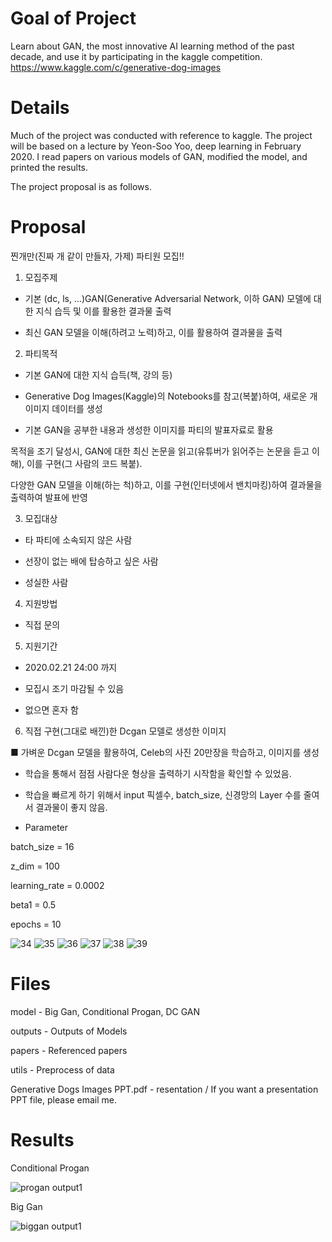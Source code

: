 # Goal of Project
Learn about GAN, the most innovative AI learning method of the past decade, and use it by participating in the kaggle competition. https://www.kaggle.com/c/generative-dog-images

# Details
Much of the project was conducted with reference to kaggle. The project will be based on a lecture by Yeon-Soo Yoo, deep learning in February 2020. I read papers on various models of GAN, modified the model, and printed the results.

The project proposal is as follows.


# Proposal
찐개만(진짜 개 같이 만들자, 가제) 파티원 모집!!


1. 모집주제

- 기본 (dc, ls, ...)GAN(Generative Adversarial Network, 이하 GAN) 모델에 대한 지식 습득 및 이를 활용한 결과물 출력

- 최신 GAN 모델을 이해(하려고 노력)하고, 이를 활용하여 결과물을 출력


2. 파티목적

- 기본 GAN에 대한 지식 습득(책, 강의 등)

- Generative Dog Images(Kaggle)의 Notebooks를 참고(복붙)하여, 새로운 개 이미지 데이터를 생성

- 기본 GAN을 공부한 내용과 생성한 이미지를 파티의 발표자료로 활용

목적을 조기 달성시, GAN에 대한 최신 논문을 읽고(유튜버가 읽어주는 논문을 듣고 이해), 이를 구현(그 사람의 코드 복붙).

다양한 GAN 모델을 이해(하는 척)하고, 이를 구현(인터넷에서 밴치마킹)하여 결과물을 출력하여 발표에 반영


3. 모집대상

- 타 파티에 소속되지 않은 사람

- 선장이 없는 배에 탑승하고 싶은 사람

- 성실한 사람


4. 지원방법

- 직접 문의


5. 지원기간

- 2020.02.21 24:00 까지

- 모집시 조기 마감될 수 있음

- 없으면 혼자 함


6. 직접 구현(그대로 배낀)한 Dcgan 모델로 생성한 이미지

■ 가벼운 Dcgan 모델을 활용하여, Celeb의 사진 20만장을 학습하고, 이미지를 생성



- 학습을 통해서 점점 사람다운 형상을 출력하기 시작함을 확인할 수 있었음.

- 학습을 빠르게 하기 위해서 input 픽셀수, batch_size, 신경망의 Layer 수를 줄여서 결과물이 좋지 않음.

- Parameter

batch_size = 16

z_dim = 100

learning_rate = 0.0002

beta1 = 0.5

epochs = 10

![34](https://user-images.githubusercontent.com/59387983/83408837-40d00380-a44e-11ea-9dde-c72295ce5dc9.png)
![35](https://user-images.githubusercontent.com/59387983/83408839-41689a00-a44e-11ea-8085-7cf0f58baf97.png)
![36](https://user-images.githubusercontent.com/59387983/83408840-41689a00-a44e-11ea-815f-d619e37a164c.png)
![37](https://user-images.githubusercontent.com/59387983/83408842-42013080-a44e-11ea-8011-16adfe7da39a.png)
![38](https://user-images.githubusercontent.com/59387983/83408843-4299c700-a44e-11ea-9dd8-6c4dc032bffe.png)
![39](https://user-images.githubusercontent.com/59387983/83408844-4299c700-a44e-11ea-895f-e9af3d94a4b1.png)


# Files
model - Big Gan, Conditional Progan, DC GAN

outputs	- Outputs of Models

papers - Referenced papers

utils - Preprocess of data

Generative Dogs Images PPT.pdf - resentation / If you want a presentation PPT file, please email me.

# Results
Conditional Progan

![progan output1](https://user-images.githubusercontent.com/59387983/83746225-c3003800-a699-11ea-8fcd-394b2a6cc9c2.jpg)

Big Gan

![biggan output1](https://user-images.githubusercontent.com/59387983/83746217-c1cf0b00-a699-11ea-911b-e790e2852abd.jpg)
